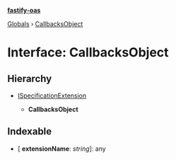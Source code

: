 **[fastify-oas](../README.md)**

[Globals](../README.md) › [CallbacksObject](callbacksobject.md)

# Interface: CallbacksObject

## Hierarchy

* [ISpecificationExtension](ispecificationextension.md)

  * **CallbacksObject**

## Indexable

* \[ **extensionName**: *string*\]: any
